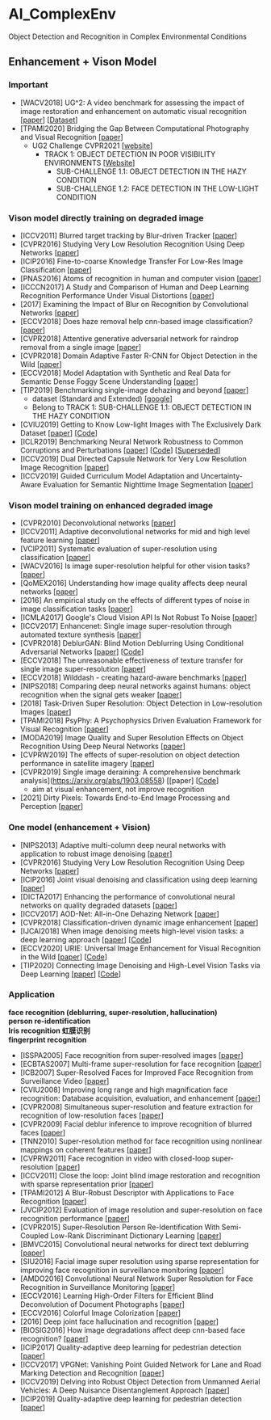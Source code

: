 # AI_ComplexEnv
Object Detection and Recognition in Complex Environmental Conditions

## Enhancement + Vison Model
### Important
- [WACV2018] UG^2: A video benchmark for assessing the impact of image restoration and enhancement on automatic visual recognition [[paper](https://arxiv.org/abs/1710.02909)] [[Dataset](http://cvpr2021.ug2challenge.org/program18/dataset18.html)]
- [TPAMI2020] Bridging the Gap Between Computational Photography and Visual Recognition [[paper](https://arxiv.org/abs/1901.09482)]
  - UG2 Challenge CVPR2021 [[website](http://cvpr2021.ug2challenge.org/)]
    - TRACK 1: OBJECT DETECTION IN POOR VISIBILITY ENVIRONMENTS [[Website](http://cvpr2021.ug2challenge.org/dataset21_t1.html)]
      - SUB-CHALLENGE 1.1: OBJECT DETECTION IN THE HAZY CONDITION
      - SUB-CHALLENGE 1.2: FACE DETECTION IN THE LOW-LIGHT CONDITION



### Vison model directly training on degraded image
- [ICCV2011] Blurred target tracking by Blur-driven Tracker [[paper](https://ieeexplore.ieee.org/abstract/document/6126357)]
- [CVPR2016] Studying Very Low Resolution Recognition Using Deep Networks [[paper](https://arxiv.org/abs/1601.04153)]
- [ICIP2016] Fine-to-coarse Knowledge Transfer For Low-Res Image Classification [[paper](https://arxiv.org/abs/1605.06695)]
- [PNAS2016] Atoms of recognition in human and computer vision [[paper](http://klab.tch.harvard.edu/academia/classes/Neuro230/FinalExam/gk7410.pdf)]
- [ICCCN2017] A Study and Comparison of Human and Deep Learning Recognition Performance Under Visual Distortions [[paper](https://arxiv.org/abs/1705.02498)]
- [2017] Examining the Impact of Blur on Recognition by Convolutional Networks [[paper](https://arxiv.org/abs/1611.05760)]
- [ECCV2018] Does haze removal help cnn-based image classification? [[paper](https://arxiv.org/abs/1810.05716)]
- [CVPR2018] Attentive generative adversarial network for raindrop removal from a single image [[paper](https://arxiv.org/abs/1711.10098)]
- [CVPR2018] Domain Adaptive Faster R-CNN for Object Detection in the Wild [[paper](https://arxiv.org/abs/1803.03243)]
- [ECCV2018] Model Adaptation with Synthetic and Real Data for Semantic Dense Foggy Scene Understanding [[paper](https://arxiv.org/abs/1803.03243)]
- [TIP2019] Benchmarking single-image dehazing and beyond [[paper](https://arxiv.org/abs/1712.04143)]
  - dataset (Standard and Extended)  [[google](https://sites.google.com/site/boyilics/website-builder/reside)]
  - Belong to TRACK 1: SUB-CHALLENGE 1.1: OBJECT DETECTION IN THE HAZY CONDITION
- [CVIU2019] Getting to Know Low-light Images with The Exclusively Dark Dataset [[paper](https://arxiv.org/abs/1805.11227)] [[Code](https://github.com/cs-chan/Exclusively-Dark-Image-Dataset)]
- [ICLR2019] Benchmarking Neural Network Robustness to Common Corruptions and Perturbations [[paper](https://arxiv.org/abs/1903.12261)] [[Code](https://github.com/hendrycks/robustness)] [[Superseded](https://arxiv.org/abs/1807.01697)]
- [ICCV2019] Dual Directed Capsule Network for Very Low Resolution Image Recognition [[paper](https://arxiv.org/abs/1908.10027)]
- [ICCV2019] Guided Curriculum Model Adaptation and Uncertainty-Aware Evaluation for Semantic Nighttime Image Segmentation [[paper](https://arxiv.org/abs/1901.05946)]



### Vison model training on enhanced degraded image
- [CVPR2010] Deconvolutional networks  [[paper](https://ieeexplore.ieee.org/abstract/document/5539957)]
- [ICCV2011] Adaptive deconvolutional networks for mid and high level feature learning [[paper](https://ieeexplore.ieee.org/abstract/document/6126474)]
- [VCIP2011] Systematic evaluation of super-resolution using classification [[paper](https://ieeexplore.ieee.org/abstract/document/6115959)]
- [WACV2016] Is image super-resolution helpful for other vision tasks? [[paper](https://arxiv.org/abs/1509.07009)]
- [QoMEX2016] Understanding how image quality affects deep neural networks [[paper](https://arxiv.org/abs/1604.04004)]
- [2016] An empirical study on the effects of different types of noise in image classification tasks [[paper](https://arxiv.org/abs/1609.02781)]
- [ICMLA2017] Google's Cloud Vision API Is Not Robust To Noise [[paper](https://arxiv.org/abs/1704.05051)]
- [ICCV2017] Enhancenet: Single image super-resolution through automated texture synthesis [[paper](https://arxiv.org/abs/1612.07919)]
- [CVPR2018] DeblurGAN: Blind Motion Deblurring Using Conditional Adversarial Networks [[paper](https://arxiv.org/abs/1711.07064)] [[Code](https://github.com/KupynOrest/DeblurGAN)]
- [ECCV2018] The unreasonable effectiveness of texture transfer for single image super-resolution [[paper](https://link.springer.com/chapter/10.1007/978-3-030-11021-5_6)]
- [ECCV2018] Wilddash - creating hazard-aware benchmarks [[paper](https://link.springer.com/chapter/10.1007/978-3-030-01231-1_25)]
- [NIPS2018] Comparing deep neural networks against humans: object recognition when the signal gets weaker [[paper](https://arxiv.org/abs/1706.06969)]
- [2018] Task-Driven Super Resolution: Object Detection in Low-resolution Images [[paper](https://arxiv.org/abs/1803.11316)]
- [TPAMI2018] PsyPhy: A Psychophysics Driven Evaluation Framework for Visual Recognition [[paper](https://ieeexplore.ieee.org/abstract/document/8395028)]
- [MODA2019] Image Quality and Super Resolution Effects on Object Recognition Using Deep Neural Networks [[paper](https://doi.org/10.1117/12.2518524)]
- [CVPRW2019] The effects of super-resolution on object detection performance in satellite imagery [[paper](https://arxiv.org/abs/1812.04098)]
- [CVPR2019] Single image deraining: A comprehensive benchmark analysis](https://arxiv.org/abs/1903.08558) [[paper] [[Code](https://github.com/lsy17096535/Single-Image-Deraining)]
  - aim at visual enhancement, not improve recognition
- [2021] Dirty Pixels: Towards End-to-End Image Processing and Perception [[paper](https://arxiv.org/abs/1701.06487)]



### One model (enhancement + Vision)
- [NIPS2013] Adaptive multi-column deep neural networks with application to robust image denoising [[paper](https://proceedings.neurips.cc/paper/2013/file/e49b8b4053df9505e1f48c3a701c0682-Paper.pdf)]
- [CVPR2016] Studying Very Low Resolution Recognition Using Deep Networks [[paper](https://arxiv.org/abs/1601.04153)]
- [ICIP2016] Joint visual denoising and classification using deep learning [[paper](https://arxiv.org/abs/1612.01075)]
- [DICTA2017] Enhancing the performance of convolutional neural networks on quality degraded datasets [[paper](https://arxiv.org/abs/1710.06805)]
- [ICCV2017] AOD-Net: All-in-One Dehazing Network [[paper](https://ieeexplore.ieee.org/abstract/document/8237773)]
- [CVPR2018] Classification-driven dynamic image enhancement [[paper](https://arxiv.org/abs/1710.07558)]
- [IJCAI2018] When image denoising meets high-level vision tasks: a deep learning approach [[paper](https://arxiv.org/abs/1706.04284)] [[Code](https://github.com/Ding-Liu/DeepDenoising)]
- [ECCV2020] URIE: Universal Image Enhancement for Visual Recognition in the Wild [[paper](https://arxiv.org/abs/2007.08979)] [[Code](https://github.com/taeyoungson/urie)]
- [TIP2020] Connecting Image Denoising and High-Level Vision Tasks via Deep Learning [[paper](https://ieeexplore.ieee.org/abstract/document/8960640)] [[Code](https://github.com/Ding-Liu/DeepDenoising)]



### Application
**face recognition (deblurring, super-resolution, hallucination)  
person re-identification  
Iris recognition 虹膜识别  
fingerprint recognition**
- [ISSPA2005] Face recognition from super-resolved images [[paper](https://ieeexplore.ieee.org/abstract/document/1581026)]
- [ECBTAS2007] Multi-frame super-resolution for face recognition [[paper](https://ieeexplore.ieee.org/abstract/document/4401949/)]
- [ICB2007] Super-Resolved Faces for Improved Face Recognition from Surveillance Video [[paper](https://link.springer.com/chapter/10.1007/978-3-540-74549-5_1)]
- [CVIU2008] Improving long range and high magnification face recognition: Database acquisition, evaluation, and enhancement [[paper](https://doi.org/10.1016/j.cviu.2007.09.004)]
- [CVPR2008] Simultaneous super-resolution and feature extraction for recognition of low-resolution faces [[paper](https://ieeexplore.ieee.org/abstract/document/4587810)]
- [CVPR2009] Facial deblur inference to improve recognition of blurred faces [[paper](https://ieeexplore.ieee.org/abstract/document/5206750)]
- [TNN2010] Super-resolution method for face recognition using nonlinear mappings on coherent features [[paper](https://ieeexplore.ieee.org/abstract/document/5624630/)]
- [CVPRW2011] Face recognition in video with closed-loop super-resolution [[paper](https://ieeexplore.ieee.org/abstract/document/5981748)]
- [ICCV2011] Close the loop: Joint blind image restoration and recognition with sparse representation prior [[paper](https://ieeexplore.ieee.org/abstract/document/6126315)]
- [TPAMI2012] A Blur-Robust Descriptor with Applications to Face Recognition [[paper](https://ieeexplore.ieee.org/abstract/document/6127874)]
- [JVCIP2012] Evaluation of image resolution and super-resolution on face recognition performance [[paper](https://doi.org/10.1016/j.jvcir.2011.06.004)]
- [CVPR2015] Super-Resolution Person Re-Identification With Semi-Coupled Low-Rank Discriminant Dictionary Learning [[paper](https://openaccess.thecvf.com/content_cvpr_2015/html/Jing_Super-Resolution_Person_Re-Identification_2015_CVPR_paper.html)]
- [BMVC2015] Convolutional neural networks for direct text deblurring [[paper](http://www.bmva.org/bmvc/2015/papers/paper006/paper006.pdf)]
- [SIU2016] Facial image super resolution using sparse representation for improving face recognition in surveillance monitoring [[paper](https://ieeexplore.ieee.org/abstract/document/7495771)]
- [AMDO2016] Convolutional Neural Network Super Resolution for Face Recognition in Surveillance Monitoring [[paper](https://link.springer.com/chapter/10.1007/978-3-319-41778-3_18)]
- [ECCV2016] Learning High-Order Filters for Efficient Blind Deconvolution of Document Photographs [[paper](https://link.springer.com/chapter/10.1007/978-3-319-46487-9_45)]
- [ECCV2016] Colorful Image Colorization [[paper](https://arxiv.org/abs/1603.08511)]
- [2016] Deep joint face hallucination and recognition [[paper](https://arxiv.org/abs/1611.08091)]
- [BIOSIG2016]  How image degradations affect deep cnn-based face recognition? [[paper](https://arxiv.org/abs/1608.05246)]
- [ICIP2017] Quality-adaptive deep learning for pedestrian detection [[paper](https://ieeexplore.ieee.org/abstract/document/8297071)]
- [ICCV2017] VPGNet: Vanishing Point Guided Network for Lane and Road Marking Detection and Recognition [[paper](https://arxiv.org/abs/1710.06288)]
- [ICCV2019] Delving into Robust Object Detection from Unmanned Aerial Vehicles: A Deep Nuisance Disentanglement Approach [[paper](https://arxiv.org/abs/1908.03856)]
- [ICIP2019] Quality-adaptive deep learning for pedestrian detection [[paper](https://engineering.purdue.edu/~dgueraco/content/pedestrian-two-stages.pdf)]